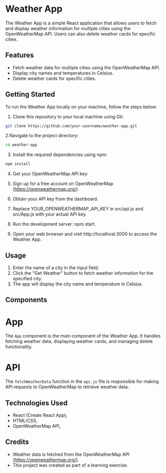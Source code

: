 # Weather App

The Weather App is a simple React application that allows users to fetch and display weather information for multiple cities using the OpenWeatherMap API. Users can also delete weather cards for specific cities.

## Features

- Fetch weather data for multiple cities using the OpenWeatherMap API.
- Display city names and temperatures in Celsius.
- Delete weather cards for specific cities.

## Getting Started

To run the Weather App locally on your machine, follow the steps below:

1. Clone this repository to your local machine using Git:

```bash
git clone https://github.com/your-username/weather-app.git
```
2.Navigate to the project directory:

```bash
cd weather-app
```
3. Install the required dependencies using npm:
```bash
npm install
```
4. Get your OpenWeatherMap API key:

5. Sign up for a free account on OpenWeatherMap (https://openweathermap.org/).
6. Obtain your API key from the dashboard.

7. Replace YOUR_OPENWEATHERMAP_API_KEY in src/api.js and src/App.js with your actual API key.
8. Run the development server:
npm start.
9. Open your web browser and visit http://localhost:3000 to access the Weather App.

## Usage
1. Enter the name of a city in the input field.
2. Click the "Get Weather" button to fetch weather information for the specified city.
3. The app will display the city name and temperature in Celsius.

## Components

# App
The `App` component is the main component of the Weather App. It handles fetching weather data, displaying weather cards, and managing delete functionality.

# API
The `fetchWeatherData` function in the `api.js` file is responsible for making API requests to OpenWeatherMap to retrieve weather data.

## Technologies Used
- React (Create React App),
- HTML/CSS,
- OpenWeatherMap API,

## Credits
- Weather data is fetched from the OpenWeatherMap API (https://openweathermap.org/).
- This project was created as part of a learning exercise.